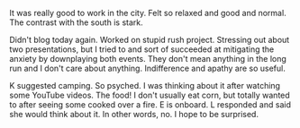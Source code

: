 It was really good to work in the city. Felt so relaxed and good and normal. The contrast with the south is stark.

Didn't blog today again. Worked on stupid rush project. Stressing out about two presentations, but I tried to and sort of succeeded at mitigating the anxiety by downplaying both events. They don't mean anything in the long run and I don't care about anything. Indifference and apathy are so useful.

K suggested camping. So psyched. I was thinking about it after watching some YouTube videos. The food! I don't usually eat corn, but totally wanted to after seeing some cooked over a fire. E is onboard. L responded and said she would think about it. In other words, no. I hope to be surprised.
